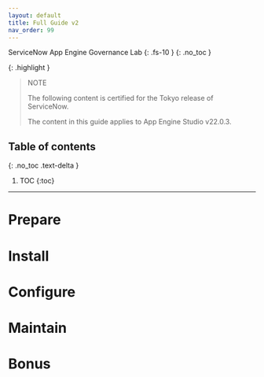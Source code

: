```yaml
---
layout: default
title: Full Guide v2
nav_order: 99
---
```

ServiceNow App Engine Governance Lab
{: .fs-10 }
{: .no_toc }

{: .highlight }
> NOTE 
>
> The following content is certified for the Tokyo release of ServiceNow.
>
> The content in this guide applies to App Engine Studio v22.0.3.

## Table of contents
{: .no_toc .text-delta }

1. TOC
{:toc}

---

# Prepare

# Install

# Configure

# Maintain

# Bonus
